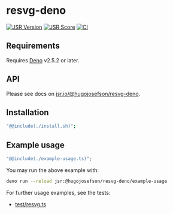 # resvg-deno

[![JSR Version](https://jsr.io/badges/@hugojosefson/resvg-deno)](https://jsr.io/@hugojosefson/resvg-deno)
[![JSR Score](https://jsr.io/badges/@hugojosefson/resvg-deno/score)](https://jsr.io/@hugojosefson/resvg-deno)
[![CI](https://github.com/hugojosefson/resvg-deno/actions/workflows/release.yaml/badge.svg)](https://github.com/hugojosefson/resvg-deno/actions/workflows/release.yaml)

## Requirements

Requires [Deno](https://deno.com/) v2.5.2 or later.

## API

Please see docs on
[jsr.io/@hugojosefson/resvg-deno](https://jsr.io/@hugojosefson/resvg-deno).

## Installation

```sh
"@@include(./install.sh)";
```

## Example usage

```typescript
"@@include(./example-usage.ts)";
```

You may run the above example with:

```sh
deno run --reload jsr:@hugojosefson/resvg-deno/example-usage
```

For further usage examples, see the tests:

- [test/resvg.ts](test/resvg.test.ts)
